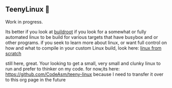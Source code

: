 ## TeenyLinux 👋

Work in progress.

Its better if you look at [buildroot](https://buildroot.org/) if you look for a somewhat or fully automated linux to be build for various targets that have busybox and or other programs.
if you seek to learn more about linux, or want full control on how and what to compile in your custom Linux build, look here: [linux from scratch](https://www.linuxfromscratch.org/)

still here, great. Your looking to get a small, very small and clunky linux to run and prefer to thinker on my code. 
for now,its here: <https://github.com/CodeAsm/teeny-linux> because I need to transfer it over to this org page in the future
<!--

**Here are some ideas to get you started:**

🙋‍♀️ A short introduction - what is your organization all about?
🌈 Contribution guidelines - how can the community get involved?
👩‍💻 Useful resources - where can the community find your docs? Is there anything else the community should know?
🍿 Fun facts - what does your team eat for breakfast?
🧙 Remember, you can do mighty things with the power of [Markdown](https://docs.github.com/github/writing-on-github/getting-started-with-writing-and-formatting-on-github/basic-writing-and-formatting-syntax)
-->
